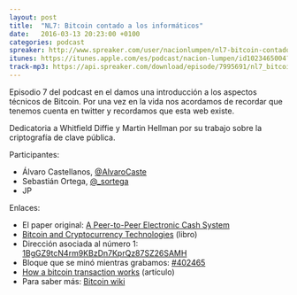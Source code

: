 ```yaml
---
layout: post
title:  "NL7: Bitcoin contado a los informáticos"
date:   2016-03-13 20:23:00 +0100
categories: podcast
spreaker: http://www.spreaker.com/user/nacionlumpen/nl7-bitcoin-contado-a-los-informa-ticos
itunes: https://itunes.apple.com/es/podcast/nacion-lumpen/id1023465004?l=en&mt=2
track-mp3: https://api.spreaker.com/download/episode/7995691/nl7_bitcoin_2.mp3
---
```


Episodio 7 del podcast en el damos una introducción a los aspectos técnicos de
Bitcoin. Por una vez en la vida nos acordamos de recordar que tenemos cuenta
en twitter y recordamos que esta web existe.

Dedicatoria a Whitfield Diffie y Martin Hellman por su trabajo sobre la
criptografía de clave pública.

Participantes:

 - Álvaro Castellanos, [@AlvaroCaste](https://twitter.com/AlvaroCaste)
 - Sebastián Ortega, [@_sortega](https://twitter.com/_sortega)
 - JP

Enlaces:

 - El paper original: [A Peer-to-Peer Electronic Cash System](https://bitcoin.org/bitcoin.pdf)
 - [Bitcoin and Cryptocurrency Technologies][book] (libro)
 - Dirección asociada al número 1: [1BgGZ9tcN4rm9KBzDn7KprQz87SZ26SAMH](https://blockchain.info/address/1BgGZ9tcN4rm9KBzDn7KprQz87SZ26SAMH)
 - Bloque que se minó mientras grabamos: [#402465](https://blockchain.info/block/00000000000000000283ca8297d5add5a8a1a02b84930dd9ff642a86446b4d59)
 - [How a bitcoin transaction works][tx] (artículo)
 - Para saber más: [Bitcoin wiki][wiki]

[book]: https://d28rh4a8wq0iu5.cloudfront.net/bitcointech/readings/princeton_bitcoin_book.pdf
[tx]: https://www.cryptocoinsnews.com/bitcoin-transaction-really-works/
[wiki]: https://en.bitcoin.it/wiki

